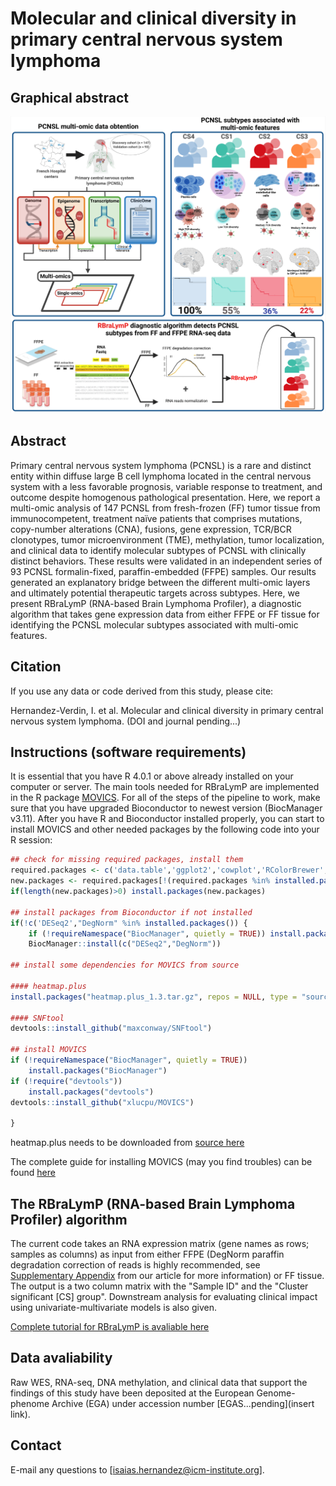 # Molecular and clinical diversity in primary central nervous system lymphoma

## Graphical abstract
![alt text](https://github.com/iS4i4S/PCNSL-RBraLymP/blob/main/Images/Graphical_abstract.jpeg "Hi there!")

## Abstract
Primary central nervous system lymphoma (PCNSL) is a rare and distinct entity within diffuse large B cell lymphoma located in the central nervous system with a less favorable prognosis, variable response to treatment, and outcome despite homogenous pathological presentation. Here, we report a multi-omic analysis of 147 PCNSL from fresh-frozen (FF) tumor tissue from immunocompetent, treatment naïve patients that comprises mutations, copy-number alterations (CNA), fusions, gene expression, TCR/BCR clonotypes, tumor microenvironment (TME), methylation, tumor localization, and clinical data to identify molecular subtypes of PCNSL with clinically distinct behaviors. These results were validated in an independent series of 93 PCNSL formalin-fixed, paraffin-embedded (FFPE) samples. Our results generated an explanatory bridge between the different multi-omic layers and ultimately potential therapeutic targets across subtypes. Here, we present RBraLymP (RNA-based Brain Lymphoma Profiler), a diagnostic algorithm that takes gene expression data from either FFPE or FF tissue for identifying the PCNSL molecular subtypes associated with multi-omic features.

## Citation
If you use any data or code derived from this study, please cite:

Hernandez-Verdin, I. et al. Molecular and clinical diversity in primary central nervous system lymphoma. (DOI and journal pending...)

## Instructions (software requirements)
It is essential that you have R 4.0.1 or above already installed on your computer or server. The main tools needed for RBraLymP are implemented in the R package [MOVICS](https://github.com/xlucpu/MOVICS). For all of the steps of the pipeline to work, make sure that you have upgraded Bioconductor to newest version (BiocManager v3.11). After you have R and Bioconductor installed properly, you can start to install MOVICS and other needed packages by the following code into your R session:

```r
## check for missing required packages, install them
required.packages <- c('data.table','ggplot2','cowplot','RColorBrewer','ggsignif','binom','scales','forestplot','ggpubr','survminer','reshape2','ggrepel','Hmisc','Rcpp','pheatmap','ComplexHeatmap','stats','ggforestplot','rmarkdown','survival')
new.packages <- required.packages[!(required.packages %in% installed.packages()[,"Package"])]
if(length(new.packages)>0) install.packages(new.packages)

## install packages from Bioconductor if not installed
if(!c('DESeq2',"DegNorm" %in% installed.packages()) {
    if (!requireNamespace("BiocManager", quietly = TRUE)) install.packages("BiocManager")
    BiocManager::install(c("DESeq2","DegNorm"))

## install some dependencies for MOVICS from source

#### heatmap.plus
install.packages("heatmap.plus_1.3.tar.gz", repos = NULL, type = "source")

#### SNFtool
devtools::install_github("maxconway/SNFtool")

## install MOVICS
if (!requireNamespace("BiocManager", quietly = TRUE))
    install.packages("BiocManager")
if (!require("devtools")) 
    install.packages("devtools")
devtools::install_github("xlucpu/MOVICS")
    
}
 ```

heatmap.plus needs to be downloaded from [source here](https://cran.r-project.org/src/contrib/Archive/heatmap.plus/)

The complete guide for installing MOVICS (may you find troubles) can be found [here](https://xlucpu.github.io/MOVICS/MOVICS-VIGNETTE.html#Section.2)

## The RBraLymP (RNA-based Brain Lymphoma Profiler) algorithm
The current code takes an RNA expression matrix (gene names as rows; samples as columns) as input from either FFPE (DegNorm paraffin degradation correction of reads is highly recommended, see [Supplementary Appendix](link) from our article for more information) or FF tissue. The output is a two column matrix with the "Sample ID" and the "Cluster significant [CS] group". Downstream analysis for evaluating clinical impact using univariate-multivariate models is also given.

[Complete tutorial for RBraLymP is avaliable here](http://htmlpreview.github.io/?https://github.com/iS4i4S/PCNSL-RBraLymP/blob/main/Docs/RBraLymP.html)

## Data avaliability
Raw WES, RNA-seq, DNA methylation, and clinical data that support the findings of this study have been deposited at the European Genome-phenome Archive (EGA) under accession number [EGAS...pending](insert link). 

## Contact
E-mail any questions to [isaias.hernandez@icm-institute.org].

